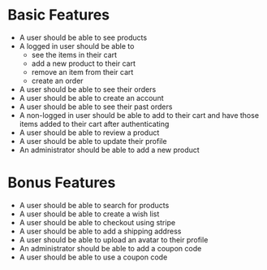 # Basic Features

- A user should be able to see products
- A logged in user should be able to
  - see the items in their cart
  - add a new product to their cart
  - remove an item from their cart
  - create an order
- A user should be able to see their orders
- A user should be able to create an account
- A user should be able to see their past orders
- A non-logged in user should be able to add to their cart and have those items added to their cart after authenticating
- A user should be able to review a product
- A user should be able to update their profile
- An administrator should be able to add a new product

# Bonus Features
- A user should be able to search for products
- A user should be able to create a wish list
- A user should be able to checkout using stripe
- A user should be able to add a shipping address
- A user should be able to upload an avatar to their profile
- An administrator should be able to add a coupon code
- A user should be able to use a coupon code


